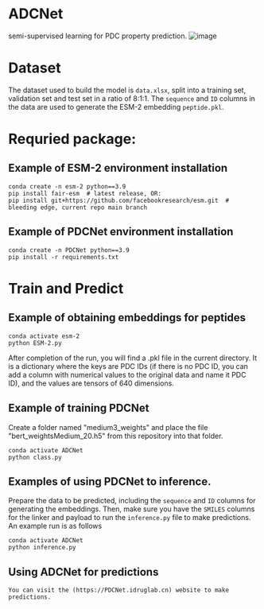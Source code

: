 # ADCNet
semi-supervised learning for PDC property prediction.
![image](https://github.com/idrugLab/PDCNet/blob/main/PDCNet.png)
# Dataset
The dataset used to build the model is `data.xlsx`, split into a training set, validation set and test set in a ratio of 8:1:1. The `sequence` and `ID` columns in the data are used to generate the ESM-2 embedding `peptide.pkl`.
# Requried package:
## Example of ESM-2 environment installation
```
conda create -n esm-2 python==3.9
pip install fair-esm  # latest release, OR:
pip install git+https://github.com/facebookresearch/esm.git  # bleeding edge, current repo main branch
 ```
## Example of PDCNet environment installation
```
conda create -n PDCNet python==3.9
pip install -r requirements.txt
```
# Train and Predict
## Example of obtaining embeddings for peptides
```
conda activate esm-2
python ESM-2.py
```
After completion of the run, you will find a .pkl file in the current directory. It is a dictionary where the keys are PDC IDs (if there is no PDC ID, you can add a column with numerical values to the original data and name it PDC ID), and the values are tensors of 640 dimensions.

## Example of training PDCNet
Create a folder named "medium3_weights" and place the file "bert_weightsMedium_20.h5" from this repository into that folder.
```
conda activate ADCNet
python class.py
```

## Examples of using PDCNet to inference.
Prepare the data to be predicted, including the `sequence` and `ID` columns for generating the embeddings. Then, make sure you have the `SMILES` columns for the linker and payload to run the `inference.py` file to make predictions. An example run is as follows
```
conda activate ADCNet
python inference.py
```
## Using ADCNet for predictions
`You can visit the (https://PDCNet.idruglab.cn) website to make predictions.`
